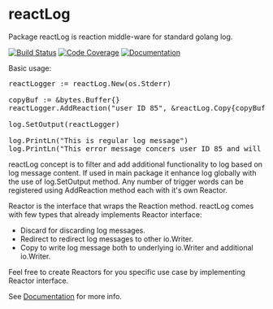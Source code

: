 # reactLog
Package reactLog is reaction middle-ware for standard golang log.

[![Build Status](https://travis-ci.org/MatejB/reactLog.svg)](https://travis-ci.org/MatejB/reactLog) [![Code Coverage](http://gocover.io/_badge/github.com/MatejB/reactLog)](http://gocover.io/github.com/MatejB/reactLog) [![Documentation](https://godoc.org/github.com/MatejB/reactLog?status.svg)](https://godoc.org/github.com/MatejB/reactLog)

Basic usage:
<pre>
reactLogger := reactLog.New(os.Stderr)

copyBuf := &bytes.Buffer{}
reactLogger.AddReaction("user ID 85", &reactLog.Copy{copyBuf})

log.SetOutput(reactLogger)

log.PrintLn("This is regular log message")
log.PrintLn("This error message concers user ID 85 and will be copied to copyBuf.")
</pre>

reactLog concept is to filter and add additional functionality to log
based on log message content.
If used in main package it enhance log globally with the use of log.SetOutput method.
Any number of trigger words can be registered using AddReaction
method each with it's own Reactor.

Reactor is the interface that wraps the Reaction method.
reactLog comes with few types that already implements Reactor interface:
* Discard for discarding log messages.
* Redirect to redirect log messages to other io.Writer.
* Copy to write log message both to underlying io.Writer and additional io.Writer.

Feel free to create Reactors for you specific use case by implementing Reactor interface.

See [Documentation](https://godoc.org/github.com/MatejB/reactLog) for more info.
